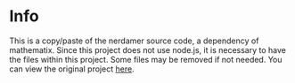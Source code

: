 # Info
This is a copy/paste of the nerdamer source code, a dependency of mathematix. Since this project does not use node.js, it is necessary to have the files within this project. Some files may be removed if not needed. You can view the original project [here](https://github.com/jiggzson/nerdamer). 